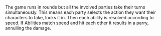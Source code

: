 The game runs in rounds but all the involved parties take their turns simultaneously.
This means each party selects the action they want their characters to take, locks it in.
Then each ability is resolved according to speed. If Abilities match speed and hit each other it results in a parry, annulling the damage.